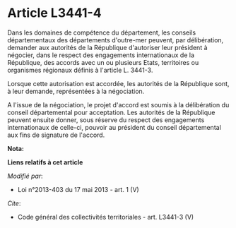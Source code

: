 # Article L3441-4

Dans les domaines de compétence du département, les conseils départementaux des départements d'outre-mer peuvent, par
délibération, demander aux autorités de la République d'autoriser leur président à négocier, dans le respect des engagements
internationaux de la République, des accords avec un ou plusieurs Etats, territoires ou organismes régionaux définis à
l'article L. 3441-3. 

Lorsque cette autorisation est accordée, les autorités de la République sont, à leur demande, représentées à la négociation.

A l'issue de la négociation, le projet d'accord est soumis à la délibération du conseil départemental pour acceptation. Les
autorités de la République peuvent ensuite donner, sous réserve du respect des engagements internationaux de celle-ci,
pouvoir au président du conseil départemental aux fins de signature de l'accord.

**Nota:**



**Liens relatifs à cet article**

_Modifié par_:

  - Loi n°2013-403 du 17 mai 2013 - art. 1 (V)

_Cite_:

  - Code général des collectivités territoriales - art. L3441-3 (V)
